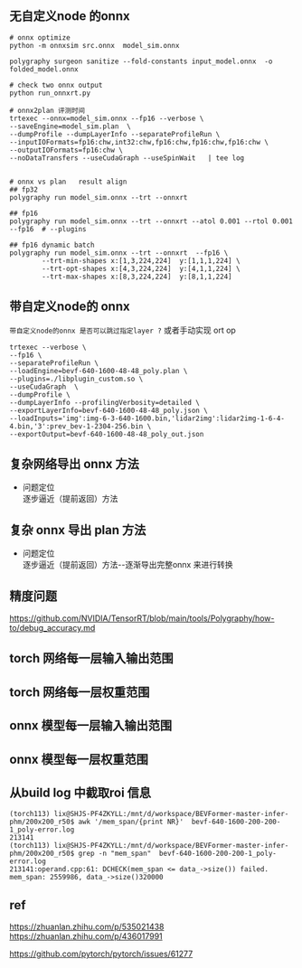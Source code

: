 ## 无自定义node 的onnx    
```shell  
# onnx optimize   
python -m onnxsim src.onnx  model_sim.onnx

polygraphy surgeon sanitize --fold-constants input_model.onnx  -o folded_model.onnx

# check two onnx output  
python run_onnxrt.py     

# onnx2plan 评测时间    
trtexec --onnx=model_sim.onnx --fp16 --verbose \
--saveEngine=model_sim.plan  \
--dumpProfile --dumpLayerInfo --separateProfileRun \
--inputIOFormats=fp16:chw,int32:chw,fp16:chw,fp16:chw,fp16:chw \
--outputIOFormats=fp16:chw \
--noDataTransfers --useCudaGraph --useSpinWait   | tee log


# onnx vs plan   result align     
## fp32  
polygraphy run model_sim.onnx --trt --onnxrt   

## fp16
polygraphy run model_sim.onnx --trt --onnxrt --atol 0.001 --rtol 0.001 --fp16  # --plugins 

## fp16 dynamic batch    
polygraphy run model_sim.onnx --trt --onnxrt  --fp16 \
        --trt-min-shapes x:[1,3,224,224]  y:[1,1,1,224] \
        --trt-opt-shapes x:[4,3,224,224]  y:[4,1,1,224] \
        --trt-max-shapes x:[8,3,224,224]  y:[8,1,1,224]  

```

## 带自定义node的 onnx    
`带自定义node的onnx 是否可以跳过指定layer ?`  或者手动实现 ort op    


```shell 
trtexec --verbose \
--fp16 \
--separateProfileRun \
--loadEngine=bevf-640-1600-48-48_poly.plan \
--plugins=./libplugin_custom.so \
--useCudaGraph  \
--dumpProfile \
--dumpLayerInfo --profilingVerbosity=detailed \
--exportLayerInfo=bevf-640-1600-48-48_poly.json \
--loadInputs='img':img-6-3-640-1600.bin,'lidar2img':lidar2img-1-6-4-4.bin,'3':prev_bev-1-2304-256.bin \
--exportOutput=bevf-640-1600-48-48_poly_out.json
```


## 复杂网络导出 onnx 方法      

+ 问题定位  
逐步逼近（提前返回）方法      

## 复杂 onnx 导出 plan 方法      
+ 问题定位  
逐步逼近（提前返回）方法--逐渐导出完整onnx 来进行转换        


## 精度问题   
https://github.com/NVIDIA/TensorRT/blob/main/tools/Polygraphy/how-to/debug_accuracy.md    

## torch 网络每一层输入输出范围  

## torch 网络每一层权重范围    

## onnx 模型每一层输入输出范围   

## onnx 模型每一层权重范围     

##  从build log 中截取roi 信息  
```
(torch113) lix@SHJS-PF4ZKYLL:/mnt/d/workspace/BEVFormer-master-infer-phm/200x200_r50$ awk '/mem_span/{print NR}'  bevf-640-1600-200-200-1_poly-error.log
213141
(torch113) lix@SHJS-PF4ZKYLL:/mnt/d/workspace/BEVFormer-master-infer-phm/200x200_r50$ grep -n "mem_span"  bevf-640-1600-200-200-1_poly-error.log
213141:operand.cpp:61: DCHECK(mem_span <= data_->size()) failed. mem_span: 2559986, data_->size()320000
```

## ref  
https://zhuanlan.zhihu.com/p/535021438   
https://zhuanlan.zhihu.com/p/436017991   

https://github.com/pytorch/pytorch/issues/61277    
